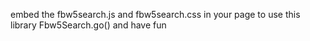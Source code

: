 embed the fbw5search.js and fbw5search.css in
your page
to use this library
Fbw5Search.go(<elementId>)
and have fun